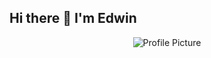 ## Hi there 👋 I'm Edwin

<p align="center">
  <img src=" file:///C:/Users/user/Pictures/184489-873483996_small.gif" alt="Profile Picture">
</p>
